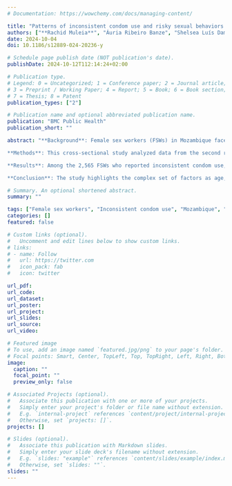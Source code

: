```yaml
---
# Documentation: https://wowchemy.com/docs/managing-content/

title: "Patterns of inconsistent condom use and risky sexual behaviors among female sex workers in Mozambique"
authors: ["**Rachid Muleia**", "Áuria Ribeiro Banze", "Shelsea Luís Damião", "Cynthia Cemá Baltazar"]
date: 2024-10-04
doi: 10.1186/s12889-024-20236-y

# Schedule page publish date (NOT publication's date).
publishDate: 2024-10-12T112:14:24+02:00

# Publication type.
# Legend: 0 = Uncategorized; 1 = Conference paper; 2 = Journal article;
# 3 = Preprint / Working Paper; 4 = Report; 5 = Book; 6 = Book section;
# 7 = Thesis; 8 = Patent
publication_types: ["2"]

# Publication name and optional abbreviated publication name.
publication: "BMC Public Health"
publication_short: ""

abstract: "**Background**: Female sex workers (FSWs) in Mozambique face significant health risks, including high HIV prevalence, combination of factors, including inconsistent condom use, engagement in risky sexual behaviors, and various socio-ecological determinants of health. Understanding the determinants of these practices is crucial for developing targeted interventions.<br />

**Methods**: This cross-sectional study analyzed data from the second round of Biobehavioral Survey (BBS) conducted from 2019 to 2020 in five urban areas to examine determinants of inconsistent condom use and risky sexual behaviors among FSWs. Modified Poisson regression models were used to assess the effect of various socio-demographic, economic, and behavioral factors on the outcomes, providing adjusted relative risk (aRR) with 95% confidence intervals (CI).<br />

**Results**: Among the 2,565 FSWs who reported inconsistent condom use, younger FSWs (15-24 years old, 29.1%), single (27.3%), with secondary or higher education (26.1%), nationals (25.9%), and residents of Tete City (30.5%) had a higher prevalence of inconsistent condom use. Initiating sex work < 18 years (31.0%), binge drinking (23.7%), and experiencing physical violence (29.0%) were significantly associated with this behavior. Among the 2,564 FSWs reporting risky sexual behaviors, a higher prevalence was observed in FSWs aged 15-24 (75.6%), those with secondary or higher education (75.8%), nationals (74.4%), and those residing in Quelimane (87.3%). Early sexual debut (< 15 years, 79.3%), initiating sex work before 18 years of age (77.7%), and illicit drug use (82.2%) were all associated with increased risky sexual practices. Inconsistent condom use among FSWs was significantly associated with residing in Tete (aRR = 2.4, 95% CI: 1.77-3.25), not being aware of female condom (aRR = 1.22, 95% CI: 1.03-1.45) and having experienced sexual a physical violence. Moreover, being married was significantly linked to risky sexual behavior among female sex workers (aRR = 1.27, 95% CI: 1.19-1.37), along with initiating sexual activity before age 15, having at least five years of sex work experience, engaging in binge drinking, and experiencing sexual and physical violence.<br />

**Conclusion**: The study highlights the complex set of factors as age, education, geographic location, years of sex work services, early sexual debut, and illicit drug use that influence sexual risks behavior among FSWs in Mozambique. Tailored interventions addressing not only sexual health education and services, but also economic empowerment and illicit drug use is imperative for mitigating these risks."

# Summary. An optional shortened abstract.
summary: ""

tags: ["Female sex workers", "Inconsistent condom use", "Mozambique", "Risky sexual behaviors"]
categories: []
featured: false

# Custom links (optional).
#   Uncomment and edit lines below to show custom links.
# links:
# - name: Follow
#   url: https://twitter.com
#   icon_pack: fab
#   icon: twitter

url_pdf:
url_code:
url_dataset:
url_poster:
url_project:
url_slides:
url_source:
url_video:

# Featured image
# To use, add an image named `featured.jpg/png` to your page's folder. 
# Focal points: Smart, Center, TopLeft, Top, TopRight, Left, Right, BottomLeft, Bottom, BottomRight.
image:
  caption: ""
  focal_point: ""
  preview_only: false

# Associated Projects (optional).
#   Associate this publication with one or more of your projects.
#   Simply enter your project's folder or file name without extension.
#   E.g. `internal-project` references `content/project/internal-project/index.md`.
#   Otherwise, set `projects: []`.
projects: []

# Slides (optional).
#   Associate this publication with Markdown slides.
#   Simply enter your slide deck's filename without extension.
#   E.g. `slides: "example"` references `content/slides/example/index.md`.
#   Otherwise, set `slides: ""`.
slides: ""
---
```

